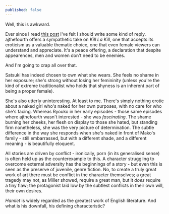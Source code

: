 ```yaml
---
published: false
---
```


Well, this is awkward.

Ever since I read [this post](http://formeinfullbloom.wordpress.com/2013/10/17/what-not-to-wear-undressing-kill-la-kills-wardrobe-nsfw/) I've felt I should write some kind of reply. ajthefourth offers a sympathetic take on *Kill La Kill*, one that accepts its eroticism as a valuable thematic choice, one that even female viewers can understand and appreciate. It's a peace offering, a declaration that despite appearences, men and women don't need to be enemies.

And I'm going to crap all over that.

Satsuki has indeed chosen to own what she wears. She feels no shame in her exposure; she's strong without losing her femininity (unless you're the kind of extreme traditionalist who holds that shyness is an inherent part of being a proper female).

She's also utterly uninteresting. At least to me. There's simply nothing erotic about a naked girl who's naked for her own purposes, with no care for who she's facing. Whereas Ryouko in her early episodes - those same episodes where ajthefourth wasn't interested - she was *fascinating*. The shame burning her cheeks, her flesh on display to those she hated, but standing firm nonetheless, she was the very picture of determination. The subtle difference in the way she responds when she's naked in front of Mako's family - still embarrassed, but with a different shade, and a different meaning - is beautifully eloquent.

All stories are driven by conflict - ironically, porn (in its generalised sense) is often held up as the counterexample to this. A character struggling to overcome external adversity has the beginnings of a story - but even this is seen as the preserve of juvenile, genre fiction. No, to create a truly great work of art there must be conflict in the character themselves; a great tragedy may not, as Miller showed, require a great man, but it *does* require a tiny flaw; the protagonist laid low by the subtlest conflicts in their own will, their own desires.

*Hamlet* is widely regarded as the greatest work of English literature. And what is his downfall, his defining characteristic? 